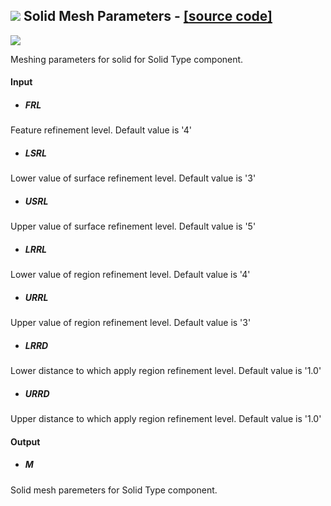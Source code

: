 ## ![](https://github.com/Eddy3D-Dev/Eddy3D/tree/dev/Documentation/Images/Icons/Solid_Mesh_Parameters.png) Solid Mesh Parameters - [[source code]](https://github.com/Eddy3D-Dev/Eddy3D/tree/dev/Solid%20Mesh%20Parameters.cs)

![](https://github.com/Eddy3D-Dev/Eddy3D/tree/dev/Documentation/Images/Components/Solid_Mesh_Parameters.png)

Meshing parameters for solid for Solid Type component.

#### Input
* ##### FRL 
Feature refinement level. Default value is '4'
* ##### LSRL 
Lower value of surface refinement level. Default value is '3'
* ##### USRL 
Upper value of surface refinement level. Default value is '5'
* ##### LRRL 
Lower value of region refinement level. Default value is '4'
* ##### URRL 
Upper value of region refinement level. Default value is '3'
* ##### LRRD 
Lower distance to which apply region refinement level. Default value is '1.0'
* ##### URRD 
Upper distance to which apply region refinement level. Default value is '1.0'

#### Output
* ##### M
Solid mesh paremeters for Solid Type component.